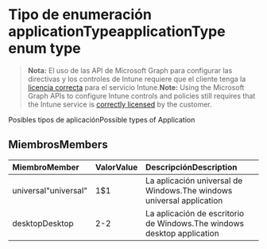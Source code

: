 # <a name="applicationtype-enum-type"></a><span data-ttu-id="f4351-101">Tipo de enumeración applicationType</span><span class="sxs-lookup"><span data-stu-id="f4351-101">applicationType enum type</span></span>

> <span data-ttu-id="f4351-102">**Nota:** El uso de las API de Microsoft Graph para configurar las directivas y los controles de Intune requiere que el cliente tenga la [licencia correcta](https://go.microsoft.com/fwlink/?linkid=839381) para el servicio Intune.</span><span class="sxs-lookup"><span data-stu-id="f4351-102">**Note:** Using the Microsoft Graph APIs to configure Intune controls and policies still requires that the Intune service is [correctly licensed](https://go.microsoft.com/fwlink/?linkid=839381) by the customer.</span></span>

<span data-ttu-id="f4351-103">Posibles tipos de aplicación</span><span class="sxs-lookup"><span data-stu-id="f4351-103">Possible types of Application</span></span>
## <a name="members"></a><span data-ttu-id="f4351-104">Miembros</span><span class="sxs-lookup"><span data-stu-id="f4351-104">Members</span></span>
|<span data-ttu-id="f4351-105">Miembro</span><span class="sxs-lookup"><span data-stu-id="f4351-105">Member</span></span>|<span data-ttu-id="f4351-106">Valor</span><span class="sxs-lookup"><span data-stu-id="f4351-106">Value</span></span>|<span data-ttu-id="f4351-107">Descripción</span><span class="sxs-lookup"><span data-stu-id="f4351-107">Description</span></span>|
|:---|:---|:---|
|<span data-ttu-id="f4351-108">universal</span><span class="sxs-lookup"><span data-stu-id="f4351-108">"universal"</span></span>|<span data-ttu-id="f4351-109">1</span><span class="sxs-lookup"><span data-stu-id="f4351-109">$1</span></span>|<span data-ttu-id="f4351-110">La aplicación universal de Windows.</span><span class="sxs-lookup"><span data-stu-id="f4351-110">The windows universal application</span></span>|
|<span data-ttu-id="f4351-111">desktop</span><span class="sxs-lookup"><span data-stu-id="f4351-111">Desktop</span></span>|<span data-ttu-id="f4351-112">2</span><span class="sxs-lookup"><span data-stu-id="f4351-112">-2</span></span>|<span data-ttu-id="f4351-113">La aplicación de escritorio de Windows.</span><span class="sxs-lookup"><span data-stu-id="f4351-113">The windows desktop application</span></span>|



